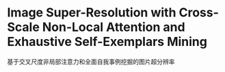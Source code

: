 # Image Super-Resolution with Cross-Scale Non-Local Attention and Exhaustive Self-Exemplars Mining
基于交叉尺度非局部注意力和全面自我事例挖掘的图片超分辨率